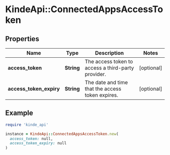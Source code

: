 # KindeApi::ConnectedAppsAccessToken

## Properties

| Name | Type | Description | Notes |
| ---- | ---- | ----------- | ----- |
| **access_token** | **String** | The access token to access a third-party provider. | [optional] |
| **access_token_expiry** | **String** | The date and time that the access token expires. | [optional] |

## Example

```ruby
require 'kinde_api'

instance = KindeApi::ConnectedAppsAccessToken.new(
  access_token: null,
  access_token_expiry: null
)
```


